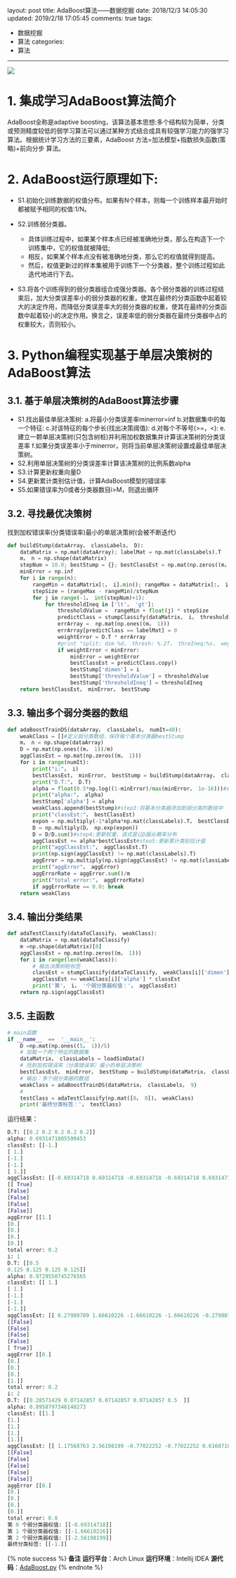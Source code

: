 layout: post
title: AdaBoost算法——数据挖掘
date: 2018/12/3 14:05:30
updated: 2019/2/18 17:05:45
comments: true
tags:
- 数据挖掘
- 算法
categories:
- 算法

---
<img src="../../../../uploads/DataMining_AdaBoost.png" class="full-image" />

# 1. 集成学习AdaBoost算法简介
AdaBoost全称是adaptive boosting，该算法基本思想:多个结构较为简单，分类或预测精度较低的弱学习算法可以通过某种方式结合成具有较强学习能力的强学习算法。根据统计学习方法的三要素，AdaBoost 方法=加法模型+指数损失函数(策略)+前向分步 算法。

<!-- more -->
# 2. AdaBoost运行原理如下:

- S1.初始化训练数据的权值分布。如果有N个样本，则每一个训练样本最开始时都被赋予相同的权值:1/N。

- S2.训练弱分类器。
  - 具体训练过程中，如果某个样本点已经被准确地分类，那么在构造下一个训练集中，它的权值就被降低;
  - 相反，如果某个样本点没有被准确地分类，那么它的权值就得到提高。
  - 然后，权值更新过的样本集被用于训练下一个分类器，整个训练过程如此迭代地进行下去。

- S3.将各个训练得到的弱分类器组合成强分类器。各个弱分类器的训练过程结束后，加大分类误差率小的弱分类器的权重，使其在最终的分类函数中起着较大的决定作用，而降低分类误差率大的弱分类器的权重，使其在最终的分类函数中起着较小的决定作用。换言之，误差率低的弱分类器在最终分类器中占的权重较大，否则较小。

# 3. Python编程实现基于单层决策树的AdaBoost算法
## 3.1. 基于单层决策树的AdaBoost算法步骤
- S1.找出最佳单层决策树: a.将最小分类误差率minerror=inf b.对数据集中的每一个特征: c.对该特征的每个步长(找出决策阈值): d.对每个不等号(>=，<): e.建立一颗单层决策树(只包含树桩)并利用加权数据集并计算该决策树的分类误差率 f.如果分类误差率小于minerror，则将当前单层决策树设置成最佳单层决策树。
- S2.利用单层决策树的分类误差率计算该决策树的比例系数alpha
- S3.计算更新权重向量D
- S4.更新累计类别估计值，计算AdaBoost模型的错误率
- S5.如果错误率为0或者分类器数目i>M，则退出循环

## 3.2. 寻找最优决策树
找到加权错误率(分类错误率)最小的单层决策树(会被不断迭代)
```python
def buildStump(dataArray， classLabels， D):
    dataMatrix = np.mat(dataArray); labelMat = np.mat(classLabels).T
    m， n = np.shape(dataMatrix)
    stepNum = 10.0; bestStump = {}; bestClassEst = np.mat(np.zeros((m， 1)))
    minError = np.inf
    for i in range(n):
        rangeMin = dataMatrix[:， i].min(); rangeMax = dataMatrix[:， i].max()
        stepSize = (rangeMax - rangeMin)/stepNum
        for j in range(-1， int(stepNum)+1):
            for thresholdIneq in ['lt'， 'gt']:
                thresholdValue =  rangeMin + float(j) * stepSize
                predictClass = stumpClassify(dataMatrix， i， thresholdValue， thresholdIneq)
                errArray =  np.mat(np.ones((m， 1)))
                errArray[predictClass == labelMat] = 0
                weightError = D.T * errArray
                #print "split: dim %d， thresh: %.2f， threIneq:%s， weghtError %.3F" %(i， thresholdValue， thresholdIneq， weightError)
                if weightError < minError:
                    minError = weightError
                    bestClassEst = predictClass.copy()
                    bestStump['dimen'] = i
                    bestStump['thresholdValue'] = thresholdValue
                    bestStump['thresholdIneq'] = thresholdIneq
    return bestClassEst， minError， bestStump
```

## 3.3. 输出多个弱分类器的数组
```python
def adaBoostTrainDS(dataArray， classLabels， numIt=40):
    weakClass = []#定义弱分类数组，保存每个基本分类器bestStump
    m， n = np.shape(dataArray)
    D = np.mat(np.ones((m， 1))/m)
    aggClassEst = np.mat(np.zeros((m， 1)))
    for i in range(numIt):
        print("i:"， i)
        bestClassEst， minError， bestStump = buildStump(dataArray， classLabels， D)#step1:找到最佳的单层决策树
        print("D.T:"， D.T)
        alpha = float(0.5*np.log((1-minError)/max(minError， 1e-16)))#step2: 更新alpha
        print("alpha:"， alpha)
        bestStump['alpha'] = alpha
        weakClass.append(bestStump)#step3:将基本分类器添加到弱分类的数组中
        print("classEst:"， bestClassEst)
        expon = np.multiply(-1*alpha*np.mat(classLabels).T， bestClassEst)
        D = np.multiply(D， np.exp(expon))
        D = D/D.sum()#step4:更新权重，该式是让D服从概率分布
        aggClassEst += alpha*bestClassEst#steo5:更新累计类别估计值
        print("aggClassEst:"， aggClassEst.T)
        print(np.sign(aggClassEst) != np.mat(classLabels).T)
        aggError = np.multiply(np.sign(aggClassEst) != np.mat(classLabels).T， np.ones((m， 1)))
        print("aggError"， aggError)
        aggErrorRate = aggError.sum()/m
        print("total error:"， aggErrorRate)
        if aggErrorRate == 0.0: break
    return weakClass
```

## 3.4. 输出分类结果
```python
def adaTestClassify(dataToClassify， weakClass):
    dataMatrix = np.mat(dataToClassify)
    m =np.shape(dataMatrix)[0]
    aggClassEst = np.mat(np.zeros((m， 1)))
    for i in range(len(weakClass)):
        # 输出决策树桩标签
        classEst = stumpClassify(dataToClassify， weakClass[i]['dimen']， weakClass[i]['thresholdValue']， weakClass[i]['thresholdIneq'])
        aggClassEst += weakClass[i]['alpha'] * classEst
        print('第'， i， '个弱分类器权值：'， aggClassEst)
    return np.sign(aggClassEst)
```

## 3.5. 主函数
```python
# main函数
if __name__  ==  '__main__':
    D =np.mat(np.ones((5， 1))/5)
    # 加载一个两个特征的数据集
    dataMatrix， classLabels = loadSimData()
    # 找到加权错误率（分类错误率）最小的单层决策树
    bestClassEst， minError， bestStump = buildStump(dataMatrix， classLabels， D)
    # 输出：多个弱分类器的数组
    weakClass = adaBoostTrainDS(dataMatrix， classLabels， 9)
    #
    testClass = adaTestClassify(np.mat([0， 0])， weakClass)
    print('最终分类标签：'， testClass)
```

运行结果：
```python
D.T: [[0.2 0.2 0.2 0.2 0.2]]
alpha: 0.6931471805599453
classEst: [[-1.]
[ 1.]
[-1.]
[-1.]
[ 1.]]
aggClassEst: [[-0.69314718 0.69314718 -0.69314718 -0.69314718 0.69314718]]
[[ True]
[False]
[False]
[False]
[False]]
aggError [[1.]
[0.]
[0.]
[0.]
[0.]]
total error: 0.2
i: 1
D.T: [[0.5
0.125 0.125 0.125 0.125]]
alpha: 0.9729550745276565
classEst: [[ 1.]
[ 1.]
[-1.]
[-1.]
[-1.]]
aggClassEst: [[ 0.27980789 1.66610226 -1.66610226 -1.66610226 -0.27980789]]
[[False]
[False]
[False]
[False]
[ True]]
aggError [[0.]
[0.]
[0.]
[0.]
[1.]]
total error: 0.2
i: 2
D.T: [[0.28571429 0.07142857 0.07142857 0.07142857 0.5  ]]
alpha: 0.8958797346140273
classEst: [[1.]
[1.]
[1.]
[1.]
[1.]]
aggClassEst: [[ 1.17568763 2.56198199 -0.77022252 -0.77022252 0.61607184]]
[[False]
[False]
[False]
[False]
[False]]
aggError [[0.]
[0.]
[0.]
[0.]
[0.]]
total error: 0.0
第 0 个弱分类器权值: [[-0.69314718]]
第 1 个弱分类器权值: [[-1.66610226]]
第 2 个弱分类器权值: [[-2.56198199]]
最终分类标签: [[-1.]]
```

{% note success %}
**备注**
**运行平台**：Arch Linux
**运行环境**：Intellij IDEA
**源代码**：[AdaBoost.py](../../../../uploads/AdaBoost.py)
{% endnote %}

